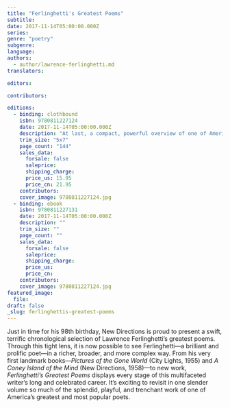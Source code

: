 ```yaml
---
title: "Ferlinghetti's Greatest Poems"
subtitle:
date: 2017-11-14T05:00:00.000Z
series:
genre: "poetry"
subgenre:
language:
authors:
  - author/lawrence-ferlinghetti.md
translators:

editors:

contributors:

editions:
  - binding: clothbound
    isbn: 9780811227124
    date: 2017-11-14T05:00:00.000Z
    description: "At last, a compact, powerful overview of one of America’s most beloved and radical poets—spanning more than six decades of work "
    trim_size: "5x7"
    page_count: "144"
    sales_data:
      forsale: false
      saleprice:
      shipping_charge:
      price_us: 15.95
      price_cn: 21.95
    contributors:
    cover_image: 9780811227124.jpg
  - binding: ebook
    isbn: 9780811227131
    date: 2017-11-14T05:00:00.000Z
    description: ""
    trim_size: ""
    page_count: ""
    sales_data:
      forsale: false
      saleprice:
      shipping_charge:
      price_us:
      price_cn:
    contributors:
    cover_image: 9780811227124.jpg
featured_image:
  file:
draft: false
_slug: ferlinghettis-greatest-poems
---
```


Just in time for his 98th birthday, New Directions is proud to present a swift, terrific chronological selection of Lawrence Ferlinghetti’s greatest poems. Through this tight lens, it is now possible to see Ferlinghetti—a brilliant and prolific poet—in a richer, broader, and more complex way. From his very first landmark books—_Pictures of the Gone World_ (City Lights, 1955) and _A Coney Island of the Mind_ (New Directions, 1958)—to new work, _Ferlinghetti’s Greatest Poems_ displays every stage of this multifaceted writer’s long and celebrated career. It’s exciting to revisit in one slender volume so much of the splendid, playful, and trenchant work of one of America’s greatest and most popular poets.

